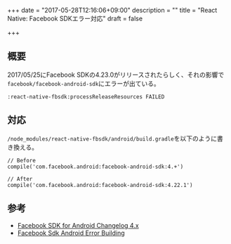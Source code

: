 +++
date = "2017-05-28T12:16:06+09:00"
description = ""
title = "React Native: Facebook SDKエラー対応"
draft = false

+++

## 概要

2017/05/25にFacebook SDKの4.23.0がリリースされたらしく、それの影響で`facebook/facebook-android-sdk`にエラーが出ている。

```
:react-native-fbsdk:processReleaseResources FAILED
```

## 対応

`/node_modules/react-native-fbsdk/android/build.gradle`を以下のように書き換える。

```
// Before
compile('com.facebook.android:facebook-android-sdk:4.+')
```

```
// After
compile('com.facebook.android:facebook-android-sdk:4.22.1')
```

## 参考

- [Facebook SDK for Android Changelog 4.x](https://developers.facebook.com/docs/android/change-log-4x)
- [Facebook Sdk Android Error Building](https://stackoverflow.com/questions/44190829/facebook-sdk-android-error-building)
